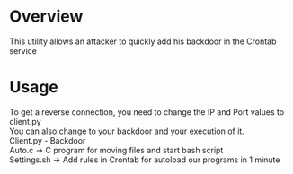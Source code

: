 
# Overview
This utility allows an attacker to quickly add his backdoor in the Crontab service  
# Usage 
To get a reverse connection, you need to change the IP and Port values to client.py  
You can also change to your backdoor and your execution of it.  
Client.py - Backdoor  
Auto.c -> C program for moving files and start bash script  
Settings.sh -> Add rules in Crontab for autoload our programs in 1 minute  
